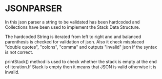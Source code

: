 # JSONPARSER
In this json parser a string to be validated has been hardcoded and Collections have been used to implement the Stack Data Structure.

The hardcoded String is iterated from left to right and and balanced parenthesis is checked for validation of json.
Also it check misplaced "double quotes", "colons", "comma" and outputs "invalid" json if the syntax is not correct.

printStack() method is used to check whether the stack is empty at the end of iteration.If Stack is empty then it means that JSON is valid otherwise it is invalid.